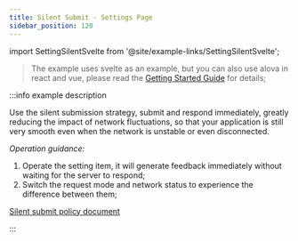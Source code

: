 ```yaml
---
title: Silent Submit - Settings Page
sidebar_position: 120
---
```


import SettingSilentSvelte from '@site/example-links/SettingSilentSvelte';

> The example uses svelte as an example, but you can also use alova in react and vue, please read the [Getting Started Guide](/get-started/overview) for details;

<SettingSilentSvelte></SettingSilentSvelte>

:::info example description

Use the silent submission strategy, submit and respond immediately, greatly reducing the impact of network fluctuations, so that your application is still very smooth even when the network is unstable or even disconnected.

_Operation guidance:_

1. Operate the setting item, it will generate feedback immediately without waiting for the server to respond;
2. Switch the request mode and network status to experience the difference between them;

[Silent submit policy document](/category/sensorless-data-interaction)

:::
